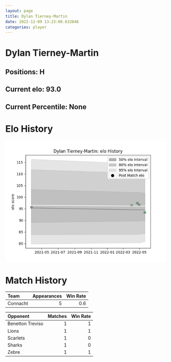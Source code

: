 ```yaml
---  
layout: page  
title: Dylan Tierney-Martin  
date: 2022-12-09 13:23:08.632846  
categories: player  
---
```

# Dylan Tierney-Martin

## Positions: H

## Current elo: 93.0

## Current Percentile: None

# Elo History


![elo history](history_DylanTierney-Martin.png)
# Match History


| Team     |   Appearances |   Win Rate |
|:---------|--------------:|-----------:|
| Connacht |             5 |        0.6 |

| Opponent         |   Matches |   Win Rate |
|:-----------------|----------:|-----------:|
| Benetton Treviso |         1 |          1 |
| Lions            |         1 |          1 |
| Scarlets         |         1 |          0 |
| Sharks           |         1 |          0 |
| Zebre            |         1 |          1 |